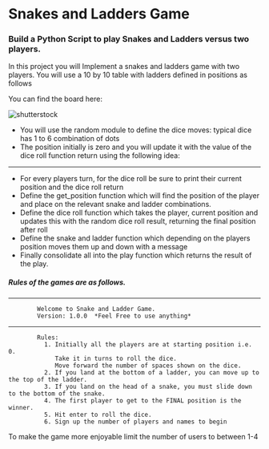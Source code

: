 # Snakes and Ladders Game
### Build a Python Script to play Snakes and Ladders versus two players.
In this project you will Implement a snakes and ladders game with two players. 
You will use a 10 by 10 table with ladders defined in positions as follows 

You can find the board here:

![shutterstock](https://image.shutterstock.com/image-vector/snakes-ladders-board-game-start-600w-163384724.jpg)

- You will use the random module to define the dice moves: typical dice has 1 to 6 combination of dots
- The position initially is zero and you will update it with the value of the dice roll function return using the following idea: 

-----
- For every players turn, for the dice roll be sure to print their current position and the dice roll return 
- Define the get_position function which will find the position of the player and place on the relevant snake and ladder combinations. 
- Define the dice roll function which takes the player, current position and updates this with the random dice roll result, returning the final position after roll 
- Define the snake and ladder function which depending on the players position moves them up and down with a message 
- Finally consolidate all into the play function which returns the result of the play. 

##### Rules of the games are as follows. 
------
            Welcome to Snake and Ladder Game.
            Version: 1.0.0  *Feel Free to use anything* 
---
            Rules:
              1. Initially all the players are at starting position i.e. 0. 
                 Take it in turns to roll the dice. 
                 Move forward the number of spaces shown on the dice.
              2. If you land at the bottom of a ladder, you can move up to the top of the ladder.
              3. If you land on the head of a snake, you must slide down to the bottom of the snake.
              4. The first player to get to the FINAL position is the winner.
              5. Hit enter to roll the dice.
              6. Sign up the number of players and names to begin

To make the game more enjoyable limit the number of users to between 1-4

